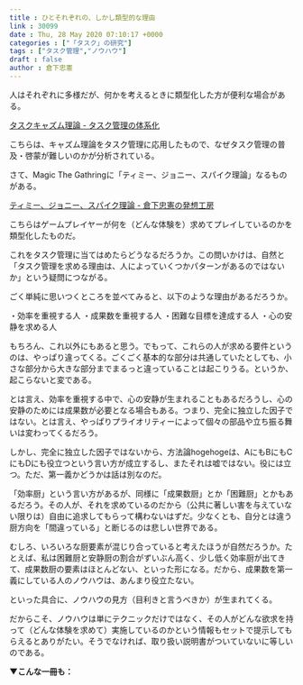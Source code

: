 ```yaml
---
title : ひとそれぞれの、しかし類型的な理由
link : 30099
date : Thu, 28 May 2020 07:10:17 +0000
categories : ["「タスク」の研究"]
tags : ["タスク管理","ノウハウ"]
draft : false
author : 倉下忠憲
---
```


人はそれぞれに多様だが、何かを考えるときに類型化した方が便利な場合がある。

<a href="https://scrapbox.io/sta-taskmanagement/%E3%82%BF%E3%82%B9%E3%82%AF%E3%82%AD%E3%83%A3%E3%82%BA%E3%83%A0%E7%90%86%E8%AB%96">タスクキャズム理論 - タスク管理の体系化</a>

こちらは、キャズム理論をタスク管理に応用したもので、なぜタスク管理の普及・啓蒙が難しいのかが分析されている。

さて、Magic The Gathringに「ティミー、ジョニー、スパイク理論」なるものがある。

<a href="https://scrapbox.io/rashitamemo/%E3%83%86%E3%82%A3%E3%83%9F%E3%83%BC%E3%80%81%E3%82%B8%E3%83%A7%E3%83%8B%E3%83%BC%E3%80%81%E3%82%B9%E3%83%91%E3%82%A4%E3%82%AF%E7%90%86%E8%AB%96">ティミー、ジョニー、スパイク理論 - 倉下忠憲の発想工房</a>

こちらはゲームプレイヤーが何を（どんな体験を）求めてプレイしているのかを類型化したものだ。

これをタスク管理に当てはめたらどうなるだろうか。この問いかけは、自然と「タスク管理を求める理由は、人によっていくつかパターンがあるのではないか」という疑問につながる。

ごく単純に思いつくところを並べてみると、以下のような理由があるだろうか。

・効率を重視する人
・成果数を重視する人
・困難な目標を達成する人
・心の安静を求める人

もちろん、これ以外にもあると思う。でもって、これらの人が求める要件というのは、やっぱり違ってくる。ごくごく基本的な部分は共通していたとしても、小さな部分から大きな部分までまるっと違っていることは起こりうる。というか、起こらないと変である。

とは言え、効率を重視する中で、心の安静が生まれることもあるだろうし、心の安静のためには成果数が必要となる場合もある。つまり、完全に独立した因子ではない。とは言え、やっぱりプライオリティーによって個々の部品や立ち振る舞いは変わってくるだろう。

しかし、完全に独立した因子ではないから、方法論hogehogeは、AにもBにもCにもDにも役立つという言い方が成立するし、またそれは嘘ではない。役には立つ。ただ、第一義かどうかは話は別なのだ。

「効率厨」という言い方があるが、同様に「成果数厨」とか「困難厨」とかもあるだろう。その人が、それを求めているのだから（公共に著しい害を与えていない限りは）自由に追求してもらって構わないはずだ。少なくとも、自分とは違う厨方向を「間違っている」と断じるのは悲しい世界である。

むしろ、いろいろな厨要素が混じり合っていると考えたほうが自然だろうか。たとえば、私は困難厨と安静厨の割合がずいぶん高く、少し低く効率厨が出てきて、成果数厨の要素はほとんどない、といった形になる。だから、成果数を第一義にしている人のノウハウは、あんまり役立たない。

といった具合に、ノウハウの見方（目利きと言うべきか）が生まれてくる。

だからこそ、ノウハウは単にテクニックだけではなく、その人がどんな欲求を持って（どんな体験を求めて）実施しているのかという情報もセットで提示してもらえるとありがたい。そうでなければ、取り扱い説明書がついていないに等しいのである。

<strong>▼こんな一冊も：</strong>

<p style="text-align: center;"><a href="http://www.amazon.co.jp/exec/obidos/ASIN/4065151562/rashita1000-22/ref=nosim/target="_blank" rel="noopener" name="amazletlink"><img class="aligncenter" style="border: none;" src="https://images-na.ssl-images-amazon.com/images/I/31yz41bTULL._SX302_BO1,204,203,200_._SY346_.jpg" alt="" /></a></p>
